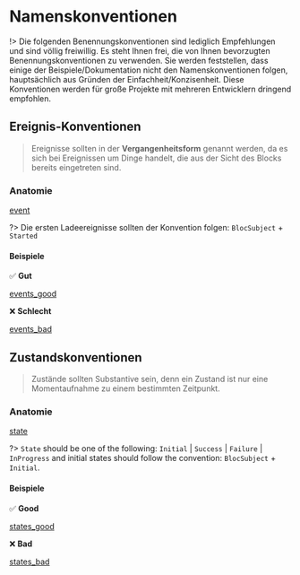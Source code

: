 # Namenskonventionen

!> Die folgenden Benennungskonventionen sind lediglich Empfehlungen und sind völlig freiwillig. Es steht Ihnen frei, die von Ihnen bevorzugten Benennungskonventionen zu verwenden. Sie werden feststellen, dass einige der Beispiele/Dokumentation nicht den Namenskonventionen folgen, hauptsächlich aus Gründen der Einfachheit/Konzisenheit. Diese Konventionen werden für große Projekte mit mehreren Entwicklern dringend empfohlen.

## Ereignis-Konventionen

> Ereignisse sollten in der **Vergangenheitsform** genannt werden, da es sich bei Ereignissen um Dinge handelt, die aus der Sicht des Blocks bereits eingetreten sind.

### Anatomie

[event](../_snippets/bloc_naming_conventions/event_anatomy.md ':include')

?> Die ersten Ladeereignisse sollten der Konvention folgen: `BlocSubject` + `Started`

#### Beispiele

✅ **Gut**

[events_good](../_snippets/bloc_naming_conventions/event_examples_good.md ':include')

❌ **Schlecht**

[events_bad](../_snippets/bloc_naming_conventions/event_examples_bad.md ':include')

## Zustandskonventionen

> Zustände sollten Substantive sein, denn ein Zustand ist nur eine Momentaufnahme zu einem bestimmten Zeitpunkt.

### Anatomie

[state](../_snippets/bloc_naming_conventions/state_anatomy.md ':include')

?> `State` should be one of the following: `Initial` | `Success` | `Failure` | `InProgress` and
initial states should follow the convention: `BlocSubject` + `Initial`.

#### Beispiele

✅ **Good**

[states_good](../_snippets/bloc_naming_conventions/state_examples_good.md ':include')

❌ **Bad**

[states_bad](../_snippets/bloc_naming_conventions/state_examples_bad.md ':include')
